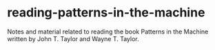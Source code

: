 # reading-patterns-in-the-machine
Notes and material related to reading the book Patterns in the Machine written by John T. Taylor and Wayne T. Taylor.
